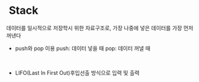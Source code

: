 #  Stack

데이터를 일시적으로 저장학시 위한 자료구조로, 가장 나중에 넣은 데이터를 가장 먼저 꺼낸다
- push와 pop 이용
push: 데이터 넣을 때
pop: 데이터 꺼낼 때
<br>

- LIFO(Last In First Out)후입선출 방식으로 입력 및 출력